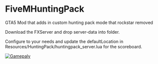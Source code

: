# FiveMHuntingPack
GTA5 Mod that adds in custom hunting pack mode that rockstar removed

Download the FXServer and drop server-data into folder. 

Configure to your needs and update the defaultLocation in Resources/HuntingPack/huntingpack_server.lua for the scoreboard.

[![Gamepaly](https://puu.sh/IXszP/8a3d1890a0.png)]([https://puu.sh/IX44E/3834938f64.mp4](https://www.youtube.com/watch?v=zTjL0jPD590))
